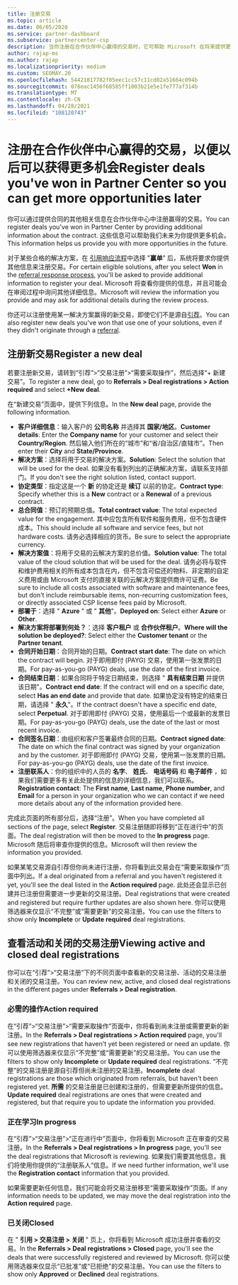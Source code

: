 ```yaml
---
title: 注册交易
ms.topic: article
ms.date: 06/05/2020
ms.service: partner-dashboard
ms.subservice: partnercenter-csp
description: 当你注册在合作伙伴中心赢得的交易时，它可帮助 Microsoft 在将来提供更多机会。
author: rajap-ms
ms.author: rajap
ms.localizationpriority: medium
ms.custom: SEOMAY.20
ms.openlocfilehash: 54421817782f05eec1cc57c11cd02a51664c094b
ms.sourcegitcommit: 078eac1456f68585ff1003b21e5e1fe777af314b
ms.translationtype: MT
ms.contentlocale: zh-CN
ms.lasthandoff: 04/28/2021
ms.locfileid: "108120743"
---
```

# <a name="register-deals-youve-won-in-partner-center-so-you-can-get-more-opportunities-later"></a><span data-ttu-id="6c4a9-103">注册在合作伙伴中心赢得的交易，以便以后可以获得更多机会</span><span class="sxs-lookup"><span data-stu-id="6c4a9-103">Register deals you've won in Partner Center so you can get more opportunities later</span></span>

<span data-ttu-id="6c4a9-104">你可以通过提供合同的其他相关信息在合作伙伴中心中注册赢得的交易。</span><span class="sxs-lookup"><span data-stu-id="6c4a9-104">You can register deals you've won in Partner Center by providing additional information about the contract.</span></span> <span data-ttu-id="6c4a9-105">这些信息可以帮助我们未来为你提供更多机会。</span><span class="sxs-lookup"><span data-stu-id="6c4a9-105">This information helps us provide you with more opportunities in the future.</span></span>

<span data-ttu-id="6c4a9-106">对于某些合格的解决方案，在 [引用响应流程](manage-leads.md)中选择 "**赢单**" 后，系统将要求你提供其他信息来注册交易。</span><span class="sxs-lookup"><span data-stu-id="6c4a9-106">For certain eligible solutions, after you select **Won** in the [referral response process](manage-leads.md), you'll be asked to provide additional information to register your deal.</span></span> <span data-ttu-id="6c4a9-107">Microsoft 将查看你提供的信息，并且可能会在审阅过程中询问其他详细信息。</span><span class="sxs-lookup"><span data-stu-id="6c4a9-107">Microsoft will review the information you provide and may ask for additional details during the review process.</span></span>

<span data-ttu-id="6c4a9-108">你还可以注册使用某一解决方案赢得的新交易，即使它们不是源自[引荐](referrals.md)。</span><span class="sxs-lookup"><span data-stu-id="6c4a9-108">You can also register new deals you've won that use one of your solutions, even if they didn't originate through a [referral](referrals.md).</span></span> 

## <a name="register-a-new-deal"></a><span data-ttu-id="6c4a9-109">注册新交易</span><span class="sxs-lookup"><span data-stu-id="6c4a9-109">Register a new deal</span></span>

<span data-ttu-id="6c4a9-110">若要注册新交易，请转到“引荐”>“交易注册”>“需要采取操作”，然后选择“+ 新建交易”。</span><span class="sxs-lookup"><span data-stu-id="6c4a9-110">To register a new deal, go to **Referrals > Deal registrations > Action required** and select **+New deal**.</span></span>

<span data-ttu-id="6c4a9-111">在“新建交易”页面中，提供下列信息。</span><span class="sxs-lookup"><span data-stu-id="6c4a9-111">In the **New deal** page, provide the following information.</span></span>

- <span data-ttu-id="6c4a9-112">**客户详细信息**：输入客户的 **公司名称** 并选择其 **国家/地区**。</span><span class="sxs-lookup"><span data-stu-id="6c4a9-112">**Customer details**: Enter the **Company name** for your customer and select their **Country/Region**.</span></span> <span data-ttu-id="6c4a9-113">然后输入他们所在的“城市”和“省/自治区/直辖市”。</span><span class="sxs-lookup"><span data-stu-id="6c4a9-113">Then enter their **City** and **State/Province**.</span></span>
- <span data-ttu-id="6c4a9-114">**解决方案**：选择将用于交易的解决方案。</span><span class="sxs-lookup"><span data-stu-id="6c4a9-114">**Solution**: Select the solution that will be used for the deal.</span></span> <span data-ttu-id="6c4a9-115">如果没有看到列出的正确解决方案，请联系支持部门。</span><span class="sxs-lookup"><span data-stu-id="6c4a9-115">If you don't see the right solution listed, contact support.</span></span>
- <span data-ttu-id="6c4a9-116">**协定类型**：指定这是一个 **新** 的协定还是 **续订** 以前的协定。</span><span class="sxs-lookup"><span data-stu-id="6c4a9-116">**Contract type**: Specify whether this is a **New** contract or a **Renewal** of a previous contract.</span></span>
- <span data-ttu-id="6c4a9-117">**总合同值**：预订的预期总值。</span><span class="sxs-lookup"><span data-stu-id="6c4a9-117">**Total contract value**: The total expected value for the engagement.</span></span> <span data-ttu-id="6c4a9-118">其中应包含所有软件和服务费用，但不包含硬件成本。</span><span class="sxs-lookup"><span data-stu-id="6c4a9-118">This should include all software and service fees, but not hardware costs.</span></span> <span data-ttu-id="6c4a9-119">请务必选择相应的货币。</span><span class="sxs-lookup"><span data-stu-id="6c4a9-119">Be sure to select the appropriate currency.</span></span>
- <span data-ttu-id="6c4a9-120">**解决方案值**：将用于交易的云解决方案的总价值。</span><span class="sxs-lookup"><span data-stu-id="6c4a9-120">**Solution value**: The total value of the cloud solution that will be used for the deal.</span></span> <span data-ttu-id="6c4a9-121">请务必将与软件和维护费用相关的所有成本包含在内，但不包含可偿还的物料、非定期的自定义费用或由 Microsoft 支付的直接关联的云解决方案提供商许可证费。</span><span class="sxs-lookup"><span data-stu-id="6c4a9-121">Be sure to include all costs associated with software and maintenance fees, but don't include reimbursable items, non-recurring customization fees, or directly associated CSP license fees paid by Microsoft.</span></span>
- <span data-ttu-id="6c4a9-122">**部署于**：选择 " **Azure** " 或 " **其他**"。</span><span class="sxs-lookup"><span data-stu-id="6c4a9-122">**Deployed on**: Select either **Azure** or **Other**.</span></span>
- <span data-ttu-id="6c4a9-123">**解决方案将部署到何处？**：选择 **客户租户** 或 **合作伙伴租户**。</span><span class="sxs-lookup"><span data-stu-id="6c4a9-123">**Where will the solution be deployed?**: Select either the **Customer tenant** or the **Partner tenant**.</span></span>
- <span data-ttu-id="6c4a9-124">**合同开始日期**：合同开始的日期。</span><span class="sxs-lookup"><span data-stu-id="6c4a9-124">**Contract start date**: The date on which the contract will begin.</span></span> <span data-ttu-id="6c4a9-125">对于即用即付 (PAYG) 交易，使用第一张发票的日期。</span><span class="sxs-lookup"><span data-stu-id="6c4a9-125">For pay-as-you-go (PAYG) deals, use the date of the first invoice.</span></span>
- <span data-ttu-id="6c4a9-126">**合同结束日期**：如果合同将于特定日期结束，则选择 " **具有结束日期** 并提供该日期"。</span><span class="sxs-lookup"><span data-stu-id="6c4a9-126">**Contract end date**: If the contract will end on a specific date, select **Has an end date** and provide that date.</span></span> <span data-ttu-id="6c4a9-127">如果协定没有特定的结束日期，请选择 " **永久**"。</span><span class="sxs-lookup"><span data-stu-id="6c4a9-127">If the contract doesn't have a specific end date, select **Perpetual**.</span></span> <span data-ttu-id="6c4a9-128">对于即用即付 (PAYG) 交易，使用最后一个或最新的发票日期。</span><span class="sxs-lookup"><span data-stu-id="6c4a9-128">For pay-as-you-go (PAYG) deals, use the date of the last or most recent invoice.</span></span>
- <span data-ttu-id="6c4a9-129">**合同签名日期**：由组织和客户签署最终合同的日期。</span><span class="sxs-lookup"><span data-stu-id="6c4a9-129">**Contract signed date**: The date on which the final contract was signed by your organization and by the customer.</span></span> <span data-ttu-id="6c4a9-130">对于即用即付 (PAYG) 交易，使用第一张发票的日期。</span><span class="sxs-lookup"><span data-stu-id="6c4a9-130">For pay-as-you-go (PAYG) deals, use the date of the first invoice.</span></span>
- <span data-ttu-id="6c4a9-131">**注册联系人**：你的组织中的人员的 **名字**、 **姓氏**、 **电话号码** 和 **电子邮件** ，如果我们需要更多有关此处提供的信息的详细信息，我们可以联系。</span><span class="sxs-lookup"><span data-stu-id="6c4a9-131">**Registration contact**: The **First name**, **Last name**, **Phone number**, and **Email** for a person in your organization who we can contact if we need more details about any of the information provided here.</span></span>

<span data-ttu-id="6c4a9-132">完成此页面的所有部分后，选择“注册”。</span><span class="sxs-lookup"><span data-stu-id="6c4a9-132">When you have completed all sections of the page, select **Register**.</span></span> <span data-ttu-id="6c4a9-133">交易注册随即将移到“正在进行中”的页面。</span><span class="sxs-lookup"><span data-stu-id="6c4a9-133">The deal registration will then be moved to the **In progress** page.</span></span> <span data-ttu-id="6c4a9-134">Microsoft 随后将审查你提供的信息。</span><span class="sxs-lookup"><span data-stu-id="6c4a9-134">Microsoft will then review the information you provided.</span></span>

<span data-ttu-id="6c4a9-135">如果某笔交易源自引荐但你尚未进行注册，你将看到此交易会在“需要采取操作”页面中列出。</span><span class="sxs-lookup"><span data-stu-id="6c4a9-135">If a deal originated from a referral and you haven't registered it yet, you'll see the deal listed in the **Action required** page.</span></span> <span data-ttu-id="6c4a9-136">此处还会显示已创建并已注册但需要进一步更新的交易注册。</span><span class="sxs-lookup"><span data-stu-id="6c4a9-136">Deal registrations that were created and registered but require further updates are also shown here.</span></span> <span data-ttu-id="6c4a9-137">你可以使用筛选器来仅显示“不完整”或“需要更新”的交易注册。</span><span class="sxs-lookup"><span data-stu-id="6c4a9-137">You can use the filters to show only **Incomplete** or **Update required** deal registrations.</span></span>

## <a name="viewing-active-and-closed-deal-registrations"></a><span data-ttu-id="6c4a9-138">查看活动和关闭的交易注册</span><span class="sxs-lookup"><span data-stu-id="6c4a9-138">Viewing active and closed deal registrations</span></span>

<span data-ttu-id="6c4a9-139">你可以在“引荐”>“交易注册”下的不同页面中查看新的交易注册、活动的交易注册和关闭的交易注册。</span><span class="sxs-lookup"><span data-stu-id="6c4a9-139">You can review new, active, and closed deal registrations in the different pages under **Referrals > Deal registration**.</span></span>

### <a name="action-required"></a><span data-ttu-id="6c4a9-140">必需的操作</span><span class="sxs-lookup"><span data-stu-id="6c4a9-140">Action required</span></span>

<span data-ttu-id="6c4a9-141">在“引荐”>“交易注册”>“需要采取操作”页面中，你将看到尚未注册或需要更新的新注册。</span><span class="sxs-lookup"><span data-stu-id="6c4a9-141">In the **Referrals > Deal registrations > Action required** page, you'll see new registrations that haven't yet been registered or need an update.</span></span> <span data-ttu-id="6c4a9-142">你可以使用筛选器来仅显示“不完整”或“需要更新”的交易注册。</span><span class="sxs-lookup"><span data-stu-id="6c4a9-142">You can use the filters to show only **Incomplete** or **Update required** deal registrations.</span></span> <span data-ttu-id="6c4a9-143">“不完整”的交易注册是源自引荐但尚未注册的交易注册。</span><span class="sxs-lookup"><span data-stu-id="6c4a9-143">**Incomplete** deal registrations are those which originated from referrals, but haven't been registered yet.</span></span> <span data-ttu-id="6c4a9-144">**所需** 的交易注册是已创建和注册的，但需要更新所提供的信息。</span><span class="sxs-lookup"><span data-stu-id="6c4a9-144">**Update required** deal registrations are ones that were created and registered, but that require you to update the information you provided.</span></span>

### <a name="in-progress"></a><span data-ttu-id="6c4a9-145">正在学习</span><span class="sxs-lookup"><span data-stu-id="6c4a9-145">In progress</span></span>

<span data-ttu-id="6c4a9-146">在“引荐”>“交易注册”>“正在进行中”页面中，你将看到 Microsoft 正在审查的交易注册。</span><span class="sxs-lookup"><span data-stu-id="6c4a9-146">In the **Referrals > Deal registrations > In progress** page, you'll see the deal registrations that Microsoft is reviewing.</span></span> <span data-ttu-id="6c4a9-147">如果我们需要其他信息，我们将使用你提供的“注册联系人”信息。</span><span class="sxs-lookup"><span data-stu-id="6c4a9-147">If we need further information, we'll use the **Registration contact** information that you provided.</span></span>

<span data-ttu-id="6c4a9-148">如果需要更新任何信息，我们可能会将交易注册移至“需要采取操作”页面。</span><span class="sxs-lookup"><span data-stu-id="6c4a9-148">If any information needs to be updated, we may move the deal registration into the **Action required** page.</span></span>

### <a name="closed"></a><span data-ttu-id="6c4a9-149">已关闭</span><span class="sxs-lookup"><span data-stu-id="6c4a9-149">Closed</span></span>

<span data-ttu-id="6c4a9-150">在 " **引用 > 交易注册 > 关闭** " 页上，你将看到 Microsoft 成功注册并查看的交易。</span><span class="sxs-lookup"><span data-stu-id="6c4a9-150">In the **Referrals > Deal registrations > Closed** page, you'll see the deals that were successfully registered and reviewed by Microsoft.</span></span> <span data-ttu-id="6c4a9-151">你可以使用筛选器来仅显示“已批准”或“已拒绝”的交易注册。</span><span class="sxs-lookup"><span data-stu-id="6c4a9-151">You can use the filters to show only **Approved** or **Declined** deal registrations.</span></span>
